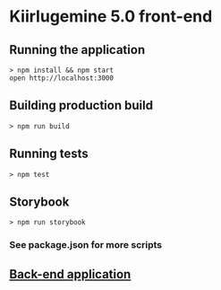 # Kiirlugemine 5.0 front-end

## Running the application
```
> npm install && npm start
open http://localhost:3000
```

## Building production build
```
> npm run build
```

## Running tests
```
> npm test
```

## Storybook
```
> npm run storybook
```

### See package.json for more scripts

## [Back-end application](https://gitlab.com/martensiiber/speed-reading-backend)